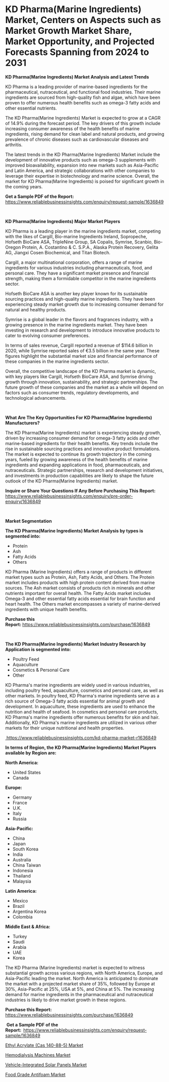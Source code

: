 <p><h1>KD Pharma(Marine Ingredients) Market, Centers on Aspects such as Market Growth Market Share, Market Opportunity, and Projected Forecasts Spanning from 2024 to 2031</h1></p><p><strong>KD Pharma(Marine Ingredients) Market Analysis and Latest Trends</strong></p>
<p><p>KD Pharma is a leading provider of marine-based ingredients for the pharmaceutical, nutraceutical, and functional food industries. Their marine ingredients are sourced from high-quality fish and algae, which have been proven to offer numerous health benefits such as omega-3 fatty acids and other essential nutrients.</p><p>The KD Pharma(Marine Ingredients) Market is expected to grow at a CAGR of 14.9% during the forecast period. The key drivers of this growth include increasing consumer awareness of the health benefits of marine ingredients, rising demand for clean label and natural products, and growing prevalence of chronic diseases such as cardiovascular diseases and arthritis.</p><p>The latest trends in the KD Pharma(Marine Ingredients) Market include the development of innovative products such as omega-3 supplements with improved bioavailability, expansion into new markets such as Asia-Pacific and Latin America, and strategic collaborations with other companies to leverage their expertise in biotechnology and marine science. Overall, the market for KD Pharma(Marine Ingredients) is poised for significant growth in the coming years.</p></p>
<p><strong>Get a Sample PDF of the Report:&nbsp;</strong> <a href="https://www.reliablebusinessinsights.com/enquiry/request-sample/1636849">https://www.reliablebusinessinsights.com/enquiry/request-sample/1636849</a></p>
<p>&nbsp;</p>
<p><strong>KD Pharma(Marine Ingredients) Major Market Players</strong></p>
<p><p>KD Pharma is a leading player in the marine ingredients market, competing with the likes of Cargill, Bio-marine Ingredients Ireland, Sopropeche, Hofseth BioCare ASA, TripleNine Group, SA Copalis, Symrise, Scanbio, Bio-Oregon Protein, A. Costantino & C. S.P.A., Alaska Protein Recovery, Gelita AG, Jiangxi Cosen Biochemical, and Titan Biotech.</p><p>Cargill, a major multinational corporation, offers a range of marine ingredients for various industries including pharmaceuticals, food, and personal care. They have a significant market presence and financial strength, making them a formidable competitor in the marine ingredients sector.</p><p>Hofseth BioCare ASA is another key player known for its sustainable sourcing practices and high-quality marine ingredients. They have been experiencing steady market growth due to increasing consumer demand for natural and healthy products.</p><p>Symrise is a global leader in the flavors and fragrances industry, with a growing presence in the marine ingredients market. They have been investing in research and development to introduce innovative products to cater to evolving consumer preferences.</p><p>In terms of sales revenue, Cargill reported a revenue of $114.6 billion in 2020, while Symrise reported sales of €3.5 billion in the same year. These figures highlight the substantial market size and financial performance of these companies in the marine ingredients sector.</p><p>Overall, the competitive landscape of the KD Pharma market is dynamic, with key players like Cargill, Hofseth BioCare ASA, and Symrise driving growth through innovation, sustainability, and strategic partnerships. The future growth of these companies and the market as a whole will depend on factors such as consumer trends, regulatory developments, and technological advancements.</p></p>
<p>&nbsp;</p>
<p><strong>What Are The Key Opportunities For KD Pharma(Marine Ingredients) Manufacturers?</strong></p>
<p><p>The KD Pharma(Marine Ingredients) market is experiencing steady growth, driven by increasing consumer demand for omega-3 fatty acids and other marine-based ingredients for their health benefits. Key trends include the rise in sustainable sourcing practices and innovative product formulations. The market is expected to continue its growth trajectory in the coming years, fueled by growing awareness of the health benefits of marine ingredients and expanding applications in food, pharmaceuticals, and nutraceuticals. Strategic partnerships, research and development initiatives, and investments in production capabilities are likely to shape the future outlook of the KD Pharma(Marine Ingredients) market.</p></p>
<p><strong>Inquire or Share Your Questions If Any Before Purchasing This Report:</strong> <a href="https://www.reliablebusinessinsights.com/enquiry/pre-order-enquiry/1636849">https://www.reliablebusinessinsights.com/enquiry/pre-order-enquiry/1636849</a></p>
<p>&nbsp;</p>
<p><strong>Market Segmentation</strong></p>
<p><strong>The KD Pharma(Marine Ingredients) Market Analysis by types is segmented into:</strong></p>
<p><ul><li>Protein</li><li>Ash</li><li>Fatty Acids</li><li>Others</li></ul></p>
<p><p>KD Pharma (Marine Ingredients) offers a range of products in different market types such as Protein, Ash, Fatty Acids, and Others. The Protein market includes products with high protein content derived from marine sources. The Ash market consists of products rich in minerals and other nutrients important for overall health. The Fatty Acids market includes Omega-3 and other essential fatty acids essential for brain function and heart health. The Others market encompasses a variety of marine-derived ingredients with unique health benefits.</p></p>
<p><strong>Purchase this Report:&nbsp;</strong><a href="https://www.reliablebusinessinsights.com/purchase/1636849">https://www.reliablebusinessinsights.com/purchase/1636849</a></p>
<p>&nbsp;</p>
<p><strong>The KD Pharma(Marine Ingredients) Market Industry Research by Application is segmented into:</strong></p>
<p><ul><li>Poultry Feed</li><li>Aquaculture</li><li>Cosmetics & Personal Care</li><li>Other</li></ul></p>
<p><p>KD Pharma's marine ingredients are widely used in various industries, including poultry feed, aquaculture, cosmetics and personal care, as well as other markets. In poultry feed, KD Pharma's marine ingredients serve as a rich source of Omega-3 fatty acids essential for animal growth and development. In aquaculture, these ingredients are used to enhance the nutrition and health of seafood. In cosmetics and personal care products, KD Pharma's marine ingredients offer numerous benefits for skin and hair. Additionally, KD Pharma's marine ingredients are utilized in various other markets for their unique nutritional and health properties.</p></p>
<p><a href="https://www.reliablebusinessinsights.com/kd-pharma-market-r1636849">&nbsp;https://www.reliablebusinessinsights.com/kd-pharma-market-r1636849</a></p>
<p><strong>In terms of Region, the KD Pharma(Marine Ingredients) Market Players available by Region are:</strong></p>
<p>
    <p> <strong> North America: </strong>
        <ul>
            <li>United States</li>
            <li>Canada</li>
        </ul>
        </p> 
    <p> <strong> Europe: </strong>
        <ul>
            <li>Germany</li>
            <li>France</li>
            <li>U.K.</li>
            <li>Italy</li>
            <li>Russia</li>
        </ul>
        </p> 
    <p> <strong> Asia-Pacific: </strong>
        <ul>
            <li>China</li>
            <li>Japan</li>
            <li>South Korea</li>
            <li>India</li>
            <li>Australia</li>
            <li>China Taiwan</li>
            <li>Indonesia</li>
            <li>Thailand</li>
            <li>Malaysia</li>
        </ul>
        </p> 
    <p> <strong> Latin America: </strong>
        <ul>
            <li>Mexico</li>
            <li>Brazil</li>
            <li>Argentina Korea</li>
            <li>Colombia</li>
        </ul>
        </p> 
    <p> <strong> Middle East & Africa: </strong>
        <ul>
            <li>Turkey</li>
            <li>Saudi</li>
            <li>Arabia</li>
            <li>UAE</li>
            <li>Korea</li>
        </ul>
    </p>
    </p>
<p><p>The KD Pharma (Marine Ingredients) market is expected to witness substantial growth across various regions, with North America, Europe, and Asia-Pacific leading the market. North America is anticipated to dominate the market with a projected market share of 35%, followed by Europe at 30%, Asia-Pacific at 25%, USA at 5%, and China at 5%. The increasing demand for marine ingredients in the pharmaceutical and nutraceutical industries is likely to drive market growth in these regions.</p></p>
<p><strong>Purchase this Report: </strong><a href="https://www.reliablebusinessinsights.com/purchase/1636849">https://www.reliablebusinessinsights.com/purchase/1636849</a></p>
<p>&nbsp;<strong>Get a Sample PDF of the Report:&nbsp;&nbsp;</strong><a href="https://www.reliablebusinessinsights.com/enquiry/request-sample/1636849">https://www.reliablebusinessinsights.com/enquiry/request-sample/1636849</a></p>
<p><strong></strong></p>
<p><p><a href="https://medium.com/@zayunoz657456/ethyl-acrylate-cas-140-88-5-market-size-share-trends-analysis-report-by-end-use-application-7966b9dc907e">Ethyl Acrylate (Cas 140-88-5) Market</a></p><p><a href="https://www.linkedin.com/pulse/global-hemodialysis-machines-market-product-type-application-xqj6c?trackingId=2VrZ4wEwSNEFey7FUicW5w%3D%3D">Hemodialysis Machines Market</a></p><p><a href="https://www.linkedin.com/pulse/global-vehicle-integrated-solar-panels-market-size-share-analysis-bdtxc?trackingId=zR8Du7aQOBoder%2FImwW4cA%3D%3D">Vehicle-Integrated Solar Panels Market</a></p><p><a href="https://medium.com/@staceyhilll48/navigating-the-global-food-grade-antifoam-market-landscape-trends-forecasts-and-impact-analysis-4b9cb8e6968a">Food Grade Antifoam Market</a></p></p>